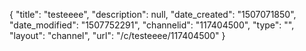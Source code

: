 {
    "title": "testeeee",
    "description": null,
    "date_created": "1507071850",
    "date_modified": "1507752291",
    "channelid": "117404500",
    "type": "",
    "layout": "channel",
    "url": "\/c\/testeeee\/117404500"
}